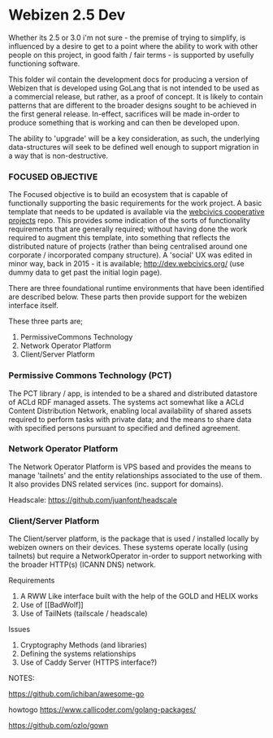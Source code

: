 # Webizen 2.5 Dev

Whether its 2.5 or 3.0 i'm not sure - the premise of trying to simplify, is influenced by a desire to get to a point where the ability to work with other people on this project, in good faith / fair terms - is supported by usefully functioning software. 

This folder wil contain the development docs for producing a version of Webizen that is developed using GoLang that is not intended to be used as a commercial release, but rather, as a proof of concept.   It is likely to contain patterns that are different to the broader designs sought to be achieved in the first general release.  In-effect, sacrifices will be made in-order to produce something that is working and can then be developed upon.

The ability to 'upgrade' will be a key consideration, as such, the underlying data-structures will seek to be defined well enough to support migration in a way that is non-destructive.

### FOCUSED OBJECTIVE

The Focused objective is to build an ecosystem that is capable of functionally supporting the basic requirements for the work project.  A basic template that needs to be updated is available via the [webcivics cooperative projects](https://webcivics.github.io/CooperativeProjects/) repo.   This provides some indication of the sorts of functionality requirements that are generally required; without having done the work required to augment this template, into something that reflects the distributed nature of projects (rather than being centralised around one corporate / incorporated company structure).
A 'social' UX was edited in minor way, back in 2015 - it is available; http://dev.webcivics.org/  (use dummy data to get past the initial login page). 


There are three foundational runtime environments that have been identified are described below.  These parts then provide support for the webizen interface itself.  

These three parts are;

1. PermissiveCommons Technology
2. Network Operator Platform 
3. Client/Server Platform

### Permissive Commons Technology (PCT)

The PCT library / app, is intended to be a shared and distributed datastore of ACLd RDF managed assets.  The systems act somewhat like a ACLd Content Distribution Network, enabling local availability of shared assets required to perform tasks with private data; and the means to share data with specified persons pursuant to specified and defined agreement.

### Network Operator Platform

The Network Operator Platform is VPS based and provides the means to manage 'tailnets' and the entity relationships associated to the use of them. It also provides DNS related services (inc. support for domains).  

Headscale: https://github.com/juanfont/headscale

### Client/Server Platform 
The Client/server platform, is the package that is used / installed locally by webizen owners on their devices.  These systems operate locally (using tailnets) but require a NetworkOperator in-order to support networking with the broader HTTP(s) (ICANN DNS) network. 

Requirements

1. A RWW Like interface built with the help of the GOLD and HELIX works
2. Use of [[BadWolf]]
3. Use of TailNets (tailscale / headscale)


Issues

1. Cryptography Methods (and libraries)
2. Defining the systems relationships 
4. Use of Caddy Server (HTTPS interface?)

NOTES:

https://github.com/ichiban/awesome-go

howtogo https://www.callicoder.com/golang-packages/

https://github.com/ozlo/gown
